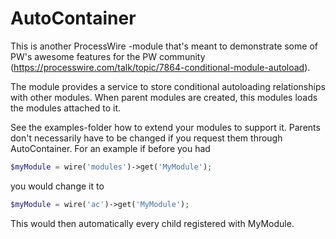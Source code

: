 AutoContainer
=============

This is another ProcessWire -module that's meant to demonstrate some of PW's awesome features for the PW community
(https://processwire.com/talk/topic/7864-conditional-module-autoload).

The module provides a service to store conditional autoloading relationships with other modules. When parent modules are created, this modules loads the modules attached to it.

See the examples-folder how to extend your modules to support it. Parents don't necessarily have to be changed if you request them through AutoContainer. For an example if before you had

```php
$myModule = wire('modules')->get('MyModule');
```

you would change it to 

```php
$myModule = wire('ac')->get('MyModule');
```

This would then automatically every child registered with MyModule.
